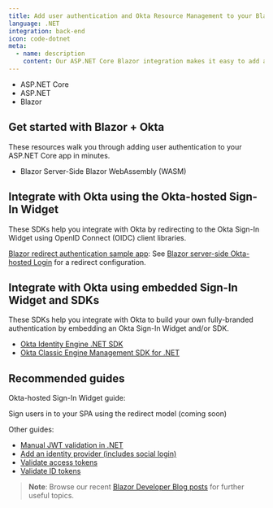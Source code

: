```yaml
---
title: Add user authentication and Okta Resource Management to your Blazor app
language: .NET
integration: back-end
icon: code-dotnet
meta:
  - name: description
    content: Our ASP.NET Core Blazor integration makes it easy to add a sign-in flow to your applications. Use our guide to add user authentication to your ASP.NET Core app.
---
```


<ul class='language-tabs'>
   <li>
      <RouterLink to='/code/dotnet/aspnetcore/'>
         <i class='icon code-dotnet-32'></i><span>ASP.NET Core</span>
      </RouterLink>
   </li>
   <li>
      <RouterLink to='/code/dotnet/aspnet/'>
         <i class='icon code-dotnet-32'></i><span>ASP.NET</span>
      </RouterLink>
   </li>
   <li>
      <RouterLink to='/code/dotnet/blazor/'>
         <i class='icon code-dotnet-32'></i><span>Blazor</span>
      </RouterLink>
   </li>
</ul>

## Get started with Blazor + Okta

These resources walk you through adding user authentication to your ASP.NET Core app in minutes.

<ul class='language-ctas'>
   <!-- <li>
      <a href='#' class='Button--blueDarkOutline' data-proofer-ignore>
         <span>Sign users in quickstart</span>
      </a>
   </li> -->
  <li>
    <DropdownButton caption="Sample app">
      <DropdownButtonOption href='https://github.com/okta/samples-blazor/tree/master/server-side/okta-hosted-login'>Blazor Server-Side</DropdownButtonOption>
      <DropdownButtonOption href='https://github.com/okta/samples-blazor/tree/master/web-assembly/okta-hosted-login'>Blazor WebAssembly (WASM)</DropdownButtonOption>
    </DropdownButton>
  </li>
</ul>

## Integrate with Okta using the Okta-hosted Sign-In Widget

These SDKs help you integrate with Okta by redirecting to the Okta Sign-In Widget using OpenID Connect (OIDC) client libraries.

[Blazor redirect authentication sample app](https://github.com/okta/samples-blazor): See [Blazor server-side Okta-hosted Login](https://github.com/okta/samples-blazor/tree/master/server-side/okta-hosted-login) for a redirect configuration.

## Integrate with Okta using embedded Sign-In Widget and SDKs

These SDKs help you integrate with Okta to build your own fully-branded authentication by embedding an Okta Sign-In Widget and/or SDK.

* [Okta Identity Engine .NET SDK](https://github.com/okta/okta-idx-dotnet)
* [Okta Classic Engine Management SDK for .NET](https://github.com/okta/okta-sdk-dotnet)

## Recommended guides

Okta-hosted Sign-In Widget guide:

Sign users in to your SPA using the redirect model  (coming soon)

Other guides:

* [Manual JWT validation in .NET](/code/dotnet/jwt-validation/)
* [Add an identity provider (includes social login)](/docs/guides/identity-providers/)
* [Validate access tokens](/docs/guides/validate-access-tokens)
* [Validate ID tokens](/docs/guides/validate-id-tokens)

> **Note**: Browse our recent [Blazor Developer Blog posts](https://developer.okta.com/blog/tags/blazor/) for further useful topics.
